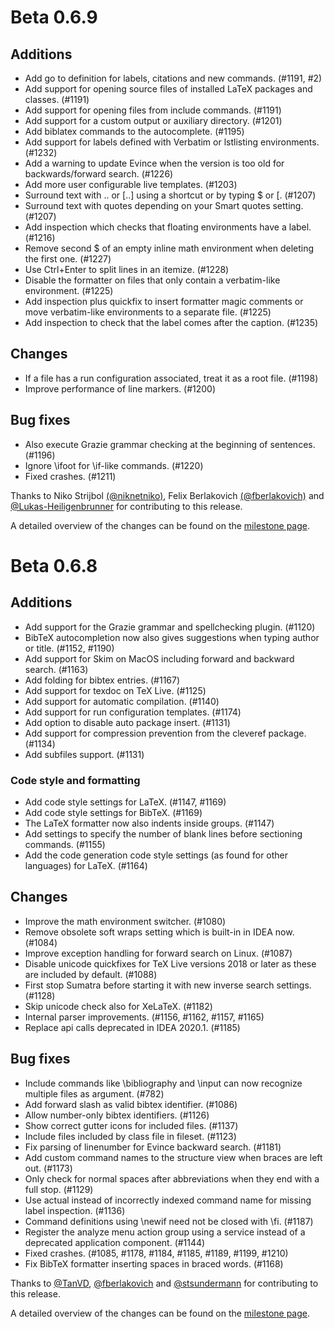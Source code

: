 # Beta 0.6.9

## Additions
* Add go to definition for labels, citations and new commands. (#1191, #2)
* Add support for opening source files of installed LaTeX packages and classes. (#1191)
* Add support for opening files from include commands. (#1191)
* Add support for a custom output or auxiliary directory. (#1201)
* Add biblatex commands to the autocomplete. (#1195)
* Add support for labels defined with Verbatim or lstlisting environments. (#1232)
* Add a warning to update Evince when the version is too old for backwards/forward search. (#1226)
* Add more user configurable live templates. (#1203)
* Surround text with $..$ or [..] using a shortcut or by typing $ or [. (#1207)
* Surround text with quotes depending on your Smart quotes setting. (#1207)
* Add inspection which checks that floating environments have a label. (#1216)
* Remove second $ of an empty inline math environment when deleting the first one. (#1227)
* Use Ctrl+Enter to split lines in an itemize. (#1228)
* Disable the formatter on files that only contain a verbatim-like environment. (#1225)
* Add inspection plus quickfix to insert formatter magic comments or move verbatim-like environments to a separate file. (#1225)
* Add inspection to check that the label comes after the caption. (#1235)

## Changes
* If a file has a run configuration associated, treat it as a root file. (#1198)
* Improve performance of line markers. (#1200)

## Bug fixes
* Also execute Grazie grammar checking at the beginning of sentences. (#1196)
* Ignore \ifoot for \if-like commands. (#1220)
* Fixed crashes. (#1211)

Thanks to Niko Strijbol [(@niknetniko)](https://github.com/niknetniko), Felix Berlakovich [(@fberlakovich)](https://github.com/fberlakovich) and [@Lukas-Heiligenbrunner](https://github.com/Lukas-Heiligenbrunner) for contributing to this release.

A detailed overview of the changes can be found on the [milestone page](https://github.com/Hannah-Sten/TeXiFy-IDEA/milestone/18?closed=1).

# Beta 0.6.8

## Additions
- Add support for the Grazie grammar and spellchecking plugin. (#1120)
- BibTeX autocompletion now also gives suggestions when typing author or title. (#1152, #1190)
- Add support for Skim on MacOS including forward and backward search. (#1163)
- Add folding for bibtex entries. (#1167)
- Add support for texdoc on TeX Live. (#1125)
- Add support for automatic compilation. (#1140)
- Add support for run configuration templates. (#1174)
- Add option to disable auto package insert. (#1131)
- Add support for compression prevention from the cleveref package. (#1134) 
- Add subfiles support. (#1131)

### Code style and formatting
- Add code style settings for LaTeX. (#1147, #1169)
- Add code style settings for BibTeX. (#1169)
- The LaTeX formatter now also indents inside groups. (#1147)
- Add settings to specify the number of blank lines before sectioning commands. (#1155)
- Add the code generation code style settings (as found for other languages) for LaTeX. (#1164)

## Changes
- Improve the math environment switcher. (#1080)
- Remove obsolete soft wraps setting which is built-in in IDEA now. (#1084)
- Improve exception handling for forward search on Linux. (#1087)
- Disable unicode quickfixes for TeX Live versions 2018 or later as these are included by default. (#1088)
- First stop Sumatra before starting it with new inverse search settings. (#1128)
- Skip unicode check also for XeLaTeX. (#1182)
- Internal parser improvements. (#1156, #1162, #1157, #1165)
- Replace api calls deprecated in IDEA 2020.1. (#1185)

## Bug fixes
- Include commands like \bibliography and \input can now recognize multiple files as argument. (#782)
- Add forward slash as valid bibtex identifier. (#1086)
- Allow number-only bibtex identifiers. (#1126)
- Show correct gutter icons for included files. (#1137)
- Include files included by class file in fileset. (#1123)
- Fix parsing of linenumber for Evince backward search. (#1181)
- Add custom command names to the structure view when braces are left out. (#1173)
- Only check for normal spaces after abbreviations when they end with a full stop. (#1129)
- Use actual instead of incorrectly indexed command name for missing label inspection. (#1136)
- Command definitions using \newif need not be closed with \fi. (#1187)
- Register the analyze menu action group using a service instead of a deprecated application component. (#1144)
- Fixed crashes. (#1085, #1178, #1184, #1185, #1189, #1199, #1210)
- Fix BibTeX formatter inserting spaces in braced words. (#1168)

Thanks to [@TanVD](https://github.com/TanVD), [@fberlakovich](https://github.com/fberlakovich) and [@stsundermann](https://github.com/stsundermann) for contributing to this release.

A detailed overview of the changes can be found on the [milestone page](https://github.com/Hannah-Sten/TeXiFy-IDEA/milestone/17?closed=1).

